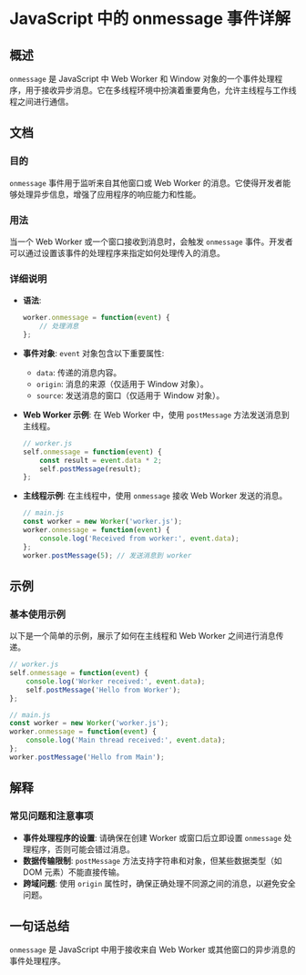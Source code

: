 <!--
Meta Description: # JavaScript 中的 onmessage 事件详解 ## 概述 `onmessage` 是 JavaScript 中 Web Worker 和 Window 对象的一个事件处理程序，用于接收异步消息。它在多线程环境中扮演着重要角色，允许主线程与工作线程之间进行通信。 ## 文档 ### 目...
Meta Keywords: worker, onmessage, event, web, javascript
-->

# JavaScript 中的 onmessage 事件详解

## 概述
`onmessage` 是 JavaScript 中 Web Worker 和 Window 对象的一个事件处理程序，用于接收异步消息。它在多线程环境中扮演着重要角色，允许主线程与工作线程之间进行通信。

## 文档
### 目的
`onmessage` 事件用于监听来自其他窗口或 Web Worker 的消息。它使得开发者能够处理异步信息，增强了应用程序的响应能力和性能。

### 用法
当一个 Web Worker 或一个窗口接收到消息时，会触发 `onmessage` 事件。开发者可以通过设置该事件的处理程序来指定如何处理传入的消息。

### 详细说明
- **语法**:
  ```javascript
  worker.onmessage = function(event) {
      // 处理消息
  };
  ```

- **事件对象**:
  `event` 对象包含以下重要属性:
  - `data`: 传递的消息内容。
  - `origin`: 消息的来源（仅适用于 Window 对象）。
  - `source`: 发送消息的窗口（仅适用于 Window 对象）。

- **Web Worker 示例**:
  在 Web Worker 中，使用 `postMessage` 方法发送消息到主线程。

  ```javascript
  // worker.js
  self.onmessage = function(event) {
      const result = event.data * 2;
      self.postMessage(result);
  };
  ```

- **主线程示例**:
  在主线程中，使用 `onmessage` 接收 Web Worker 发送的消息。

  ```javascript
  // main.js
  const worker = new Worker('worker.js');
  worker.onmessage = function(event) {
      console.log('Received from worker:', event.data);
  };
  worker.postMessage(5); // 发送消息到 worker
  ```

## 示例
### 基本使用示例
以下是一个简单的示例，展示了如何在主线程和 Web Worker 之间进行消息传递。

```javascript
// worker.js
self.onmessage = function(event) {
    console.log('Worker received:', event.data);
    self.postMessage('Hello from Worker');
};

// main.js
const worker = new Worker('worker.js');
worker.onmessage = function(event) {
    console.log('Main thread received:', event.data);
};
worker.postMessage('Hello from Main');
```

## 解释
### 常见问题和注意事项
- **事件处理程序的设置**: 请确保在创建 Worker 或窗口后立即设置 `onmessage` 处理程序，否则可能会错过消息。
- **数据传输限制**: `postMessage` 方法支持字符串和对象，但某些数据类型（如 DOM 元素）不能直接传输。
- **跨域问题**: 使用 `origin` 属性时，确保正确处理不同源之间的消息，以避免安全问题。

## 一句话总结
`onmessage` 是 JavaScript 中用于接收来自 Web Worker 或其他窗口的异步消息的事件处理程序。
